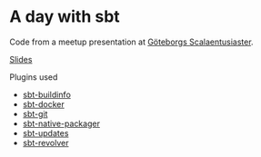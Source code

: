 A day with sbt
==============

Code from a meetup presentation at [Göteborgs Scalaentusiaster](http://www.meetup.com/Scala-Geats/events/230320224/).

[Slides](http://www.slideshare.net/marcuslonnberg/a-day-with-sbt)

Plugins used

- [sbt-buildinfo](https://github.com/sbt/sbt-buildinfo)
- [sbt-docker](https://github.com/marcuslonnberg/sbt-docker)
- [sbt-git](https://github.com/sbt/sbt-git)
- [sbt-native-packager](https://github.com/sbt/sbt-native-packager)
- [sbt-updates](https://github.com/rtimush/sbt-updates)
- [sbt-revolver](https://github.com/spray/sbt-revolver)
